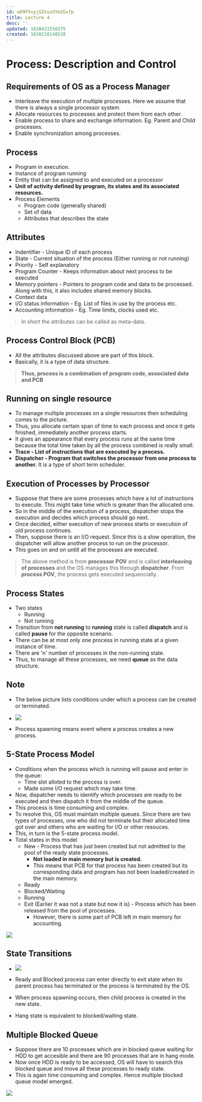 ```yaml
---
id: w09FVvyjGIkszUYmZGxfp
title: Lecture 4
desc: ''
updated: 1630431550375
created: 1630228148528
---
```


# Process: Description and Control

## Requirements of OS as a Process Manager
* Interleave the execution of multiple processes. Here we assume that there is always a single processor system.
* Allocate resources to processes and protect them from each other.
* Enable process to share and exchange information. Eg. Parent and Child processes.
* Enable synchronization among processes.

## Process
* Program in execution.
* Instance of program running
* Entity that can be assigned to and executed on a processor
* **Unit of activity defined by program, its states and its associated resources.**
* Process Elements
    * Program code (generally shared)
    * Set of data
    * Attributes that describes the state
    
## Attributes
* Indentifier - Unique ID of each process
* State - Current situation of the process (Either running or not running)
* Priority - Self explanatory
* Program Counter - Keeps information about next process to be executed
* Memory pointers - Pointers to program code and data to be processed. Along with this, it also includes shared memory blocks.
* Context data
* I/O status information - Eg. List of files in use by the process etc.
* Accounting information - Eg. Time limits, clocks used etc.

> In short the attributes can be called as meta-data.

## Process Control Block (PCB)
* All the attributes discussed above are part of this block.
* Basically, it is a type of data structure.

> **Thus, process is a combination of program code, associated data and PCB**

## Running on single resource
* To manage multiple processes on a single resources then scheduling comes to the picture.
* Thus, you allocate certain span of time to each process and once it gets finished, immediately another process starts.
* It gives an appearance that every process runs at the same time because the total time taken by all the process combined is really small.
* **Trace - List of instructions that are executed by a process.**
* **Dispatcher - Program that switches the processor from one process to another.** It is a type of short term scheduler.

## Execution of Processes by Processor
* Suppose that there are some processes which have a lot of instructions to execute. This might take time which is greater than the allocated one.
* So in the middle of the execution of a process, dispatcher stops the execution and decides which process should go next.
* Once decided, either execution of new process starts or execution of old process continues.
* Then, suppose there is an I/O request. Since this is a slow operation, the dispatcher will allow another process to run on the processor.
* This goes on and on untill all the processes are executed.

> The above method is from **processor POV** and is called **interleaving of processes** and the OS manages this through **dispatcher**. From **process POV**, the process gets executed sequencially.

## Process States
* Two states
    * Running
    * Not running
* Transition from **not running** to **running** state is called **dispatch** and is called **pause** for the opposite scenario.
* There can be at most only one process in running state at a given instance of time.
* There are 'n' number of processes in the non-running state.
* Thus, to manage all these processes, we need **queue** as the data structure.

## Note
* The below picture lists conditions under which a process can be created or terminated.
* ![](/assets/images/2021-08-29-15-16-50.png)

* Process spawning means event where a process creates a new process.

## 5-State Process Model
* Conditions when the process which is running will pause and enter in the queue:
    * Time slot alloted to the process is over.
    * Made some I/O request which may take time.
* Now, dispatcher needs to identify which processes are ready to be executed and then dispatch it from the middle of the queue.
* This process is time consuming and complex.
* To resolve this, OS must maintain multiple queues. Since there are two types of processes, one who did not terminate but their allocated time got over and others who are waiting for I/O or other resouces.
* This, in turn is the 5-state process model.
* Total states in this model
    * New - Process that has just been created but not admitted to the pool of the ready state processes.
        * **Not loaded in main memory but is created.**
        * This means that PCB for that process has been created but its corresponding data and program has not been loaded/created in the main memory.
    * Ready
    * Blocked/Waiting
    * Running
    * Exit (Earlier it was not a state but now it is) - Process which has been released from the pool of processes.
        * However, there is some part of PCB left in main memory for accounting.

![](/assets/images/2021-08-29-15-32-07.png)

## State Transitions

* ![](/assets/images/2021-08-29-15-36-29.png)

* Ready and Blocked process can enter directly to exit state when its parent process has terminated or the process is terminated by the OS.
* When process spawning occurs, then child process is created in the new state.
* Hang state is equivalent to blocked/waiting state.

## Multiple Blocked Queue
* Suppose there are 10 processes which are in blocked queue waiting for HDD to get accesible and there are 90 processes that are in hang mode.
* Now once HDD is ready to be accessed, OS will have to search this blocked queue and move all these processes to ready state.
* This is again time consuming and complex. Hence multiple blocked queue model emerged.

![](/assets/images/2021-08-29-15-48-46.png)

